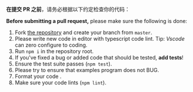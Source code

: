 **在提交 PR 之前**，请务必根据以下约定检查你的代码：

**Before submitting a pull request,** please make sure the following is done:

1. Fork [the repository](https://github.com/zhzLuke96/PoiJs) and create your branch from `master`.
2. Please write new code in editor with typescript code lint. Tip: *Vscode* can zero configure to coding.
3. Run `npm i` in the repository root.
4. If you've fixed a bug or added code that should be tested, **add tests**!
5. Ensure the test suite passes (`npm test`).
6. Please try to ensure that examples program does not BUG. 
7. Format your code .
8. Make sure your code lints (`npm lint`). 